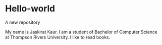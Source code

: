 # Hello-world
A new repository

My name is Jaskirat Kaur. I am a student of Bachelor of Computer Science at Thompson Rivers University. I like to read books. 
